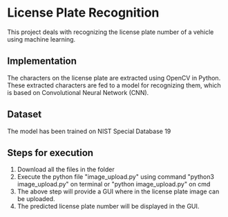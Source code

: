 # License Plate Recognition
This project deals with recognizing the license plate number of a vehicle using machine learning.

## Implementation
The characters on the license plate are extracted using OpenCV in Python. These extracted characters are fed to a model for recognizing them, which is based on Convolutional Neural Network (CNN).

## Dataset
The model has been trained on NIST Special Database 19

## Steps for execution
1. Download all the files in the folder
2. Execute the python file "image_upload.py" using command "python3 image_upload.py" on terminal or "python image_upload.py" on cmd
3. The above step will provide a GUI where in the license plate image can be uploaded.
4. The predicted license plate number will be displayed in the GUI.
